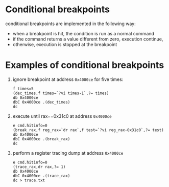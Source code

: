 # Conditional breakpoints
conditional breakpoints are implemented in the following way:

- when a breakpoint is hit, the condition is run as a normal command
- if the command returns a value different from zero, execution continue,
- otherwise, execution is stopped at the breakpoint

# Examples of conditional breakpoints

1. ignore breakpoint at address `0x4000ce` for five times:

       f times=5
       (dec_times,f times=`?vi times-1`,?= times)
       db 0x4000ce
       dbC 0x4000ce .(dec_times)
       dc

2. execute until rax==0x31c0 at address `0x4000ce`

       e cmd.hitinfo=0
       (break_rax,f reg_rax=`dr rax`,f test=`?vi reg_rax-0x31c0`,?= test)
       db 0x4000ce
       dbC 0x4000ce .(break_rax)
       dc

3. perform a register tracing dump at address `0x4000ce`

       e cmd.hitinfo=0
       (trace_rax,dr rax,?= 1)
       db 0x4000ce
       dbC 0x4000ce .(trace_rax)
       dc > trace.txt
